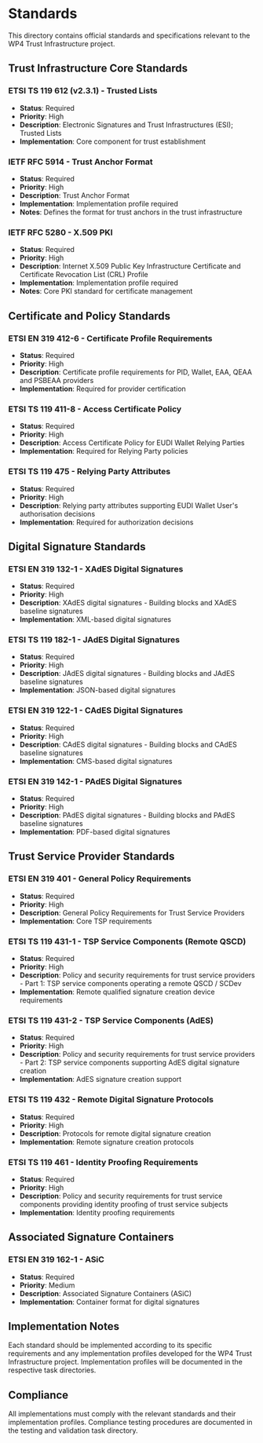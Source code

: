 # Standards

This directory contains official standards and specifications relevant to the WP4 Trust Infrastructure project.

## Trust Infrastructure Core Standards

### ETSI TS 119 612 (v2.3.1) - Trusted Lists
- **Status**: Required
- **Priority**: High
- **Description**: Electronic Signatures and Trust Infrastructures (ESI); Trusted Lists
- **Implementation**: Core component for trust establishment

### IETF RFC 5914 - Trust Anchor Format
- **Status**: Required
- **Priority**: High
- **Description**: Trust Anchor Format
- **Implementation**: Implementation profile required
- **Notes**: Defines the format for trust anchors in the trust infrastructure

### IETF RFC 5280 - X.509 PKI
- **Status**: Required
- **Priority**: High
- **Description**: Internet X.509 Public Key Infrastructure Certificate and Certificate Revocation List (CRL) Profile
- **Implementation**: Implementation profile required
- **Notes**: Core PKI standard for certificate management

## Certificate and Policy Standards

### ETSI EN 319 412-6 - Certificate Profile Requirements
- **Status**: Required
- **Priority**: High
- **Description**: Certificate profile requirements for PID, Wallet, EAA, QEAA and PSBEAA providers
- **Implementation**: Required for provider certification

### ETSI TS 119 411-8 - Access Certificate Policy
- **Status**: Required
- **Priority**: High
- **Description**: Access Certificate Policy for EUDI Wallet Relying Parties
- **Implementation**: Required for Relying Party policies

### ETSI TS 119 475 - Relying Party Attributes
- **Status**: Required
- **Priority**: High
- **Description**: Relying party attributes supporting EUDI Wallet User's authorisation decisions
- **Implementation**: Required for authorization decisions

## Digital Signature Standards

### ETSI EN 319 132-1 - XAdES Digital Signatures
- **Status**: Required
- **Priority**: High
- **Description**: XAdES digital signatures - Building blocks and XAdES baseline signatures
- **Implementation**: XML-based digital signatures

### ETSI TS 119 182-1 - JAdES Digital Signatures
- **Status**: Required
- **Priority**: High
- **Description**: JAdES digital signatures - Building blocks and JAdES baseline signatures
- **Implementation**: JSON-based digital signatures

### ETSI EN 319 122-1 - CAdES Digital Signatures
- **Status**: Required
- **Priority**: High
- **Description**: CAdES digital signatures - Building blocks and CAdES baseline signatures
- **Implementation**: CMS-based digital signatures

### ETSI EN 319 142-1 - PAdES Digital Signatures
- **Status**: Required
- **Priority**: High
- **Description**: PAdES digital signatures - Building blocks and PAdES baseline signatures
- **Implementation**: PDF-based digital signatures

## Trust Service Provider Standards

### ETSI EN 319 401 - General Policy Requirements
- **Status**: Required
- **Priority**: High
- **Description**: General Policy Requirements for Trust Service Providers
- **Implementation**: Core TSP requirements

### ETSI TS 119 431-1 - TSP Service Components (Remote QSCD)
- **Status**: Required
- **Priority**: High
- **Description**: Policy and security requirements for trust service providers - Part 1: TSP service components operating a remote QSCD / SCDev
- **Implementation**: Remote qualified signature creation device requirements

### ETSI TS 119 431-2 - TSP Service Components (AdES)
- **Status**: Required
- **Priority**: High
- **Description**: Policy and security requirements for trust service providers - Part 2: TSP service components supporting AdES digital signature creation
- **Implementation**: AdES signature creation support

### ETSI TS 119 432 - Remote Digital Signature Protocols
- **Status**: Required
- **Priority**: High
- **Description**: Protocols for remote digital signature creation
- **Implementation**: Remote signature creation protocols

### ETSI TS 119 461 - Identity Proofing Requirements
- **Status**: Required
- **Priority**: High
- **Description**: Policy and security requirements for trust service components providing identity proofing of trust service subjects
- **Implementation**: Identity proofing requirements

## Associated Signature Containers

### ETSI EN 319 162-1 - ASiC
- **Status**: Required
- **Priority**: Medium
- **Description**: Associated Signature Containers (ASiC)
- **Implementation**: Container format for digital signatures

## Implementation Notes

Each standard should be implemented according to its specific requirements and any implementation profiles developed for the WP4 Trust Infrastructure project. Implementation profiles will be documented in the respective task directories.

## Compliance

All implementations must comply with the relevant standards and their implementation profiles. Compliance testing procedures are documented in the testing and validation task directory.
